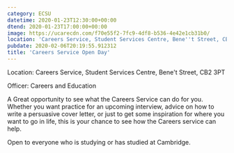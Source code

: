 ```yaml
---
category: ECSU
datetime: 2020-01-23T12:30:00+00:00
dtend: 2020-01-23T17:00:00+00:00
image: https://ucarecdn.com/f70e55f2-7fc9-4df8-b536-4e42e1cb31b0/
location: 'Careers Service, Student Services Centre, Bene''t Street, CB2 3PT'
pubdate: 2020-02-06T20:19:55.912312
title: 'Careers Service Open Day'
---
```

Location: Careers Service, Student Services Centre, Bene't Street, CB2 3PT

Officer: Careers and Education 

A Great opportunity to see what the Careers Service can do for you. Whether you want practice for an upcoming interview, advice on how to write a persuasive cover letter, or just to get some inspiration for where you want to go in life, this is your chance to see how the Careers service can help.

Open to everyone who is studying or has studied at Cambridge.

